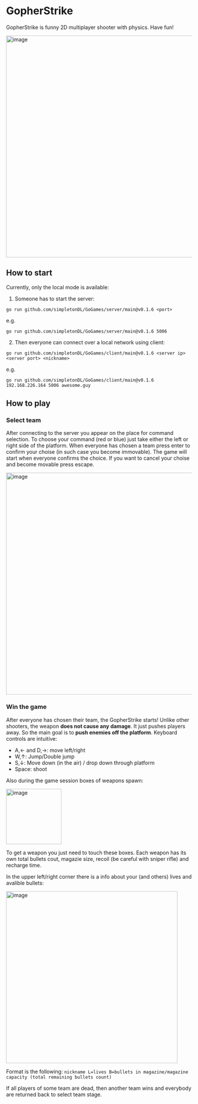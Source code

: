 # GopherStrike
GopherStrike is funny 2D multiplayer shooter with physics. Have fun!

<img width="600" alt="image" src="https://github.com/user-attachments/assets/196cd7a9-8819-4e0f-a233-32d2e97ef1e3">



## How to start
Currently, only the local mode is available:
1. Someone has to start the server:
```
go run github.com/simpletonDL/GoGames/server/main@v0.1.6 <port>
```
e.g.
```
go run github.com/simpletonDL/GoGames/server/main@v0.1.6 5006
```
2. Then everyone can connect over a local network using client:
```
go run github.com/simpletonDL/GoGames/client/main@v0.1.6 <server ip> <server port> <nickname>
```
e.g.
```
go run github.com/simpletonDL/GoGames/client/main@v0.1.6 192.168.226.164 5006 awesome.guy
```

## How to play

### Select team
After connecting to the server you appear on the place for command selection. To choose your command (red or blue) just take either the left or right side of the platform.
When everyone has chosen a team press enter to confirm your choise (in such case you become immovable). The game will start when everyone confirms the choice. 
If you want to cancel your choise and become movable press escape.

<img width="600" alt="image" src="https://github.com/user-attachments/assets/6b4c1a42-a669-4892-9eb7-2839dc1e5d58">

### Win the game
After everyone has chosen their team, the GopherStrike starts! Unlike other shooters, the weapon **does not cause any damage**. It just pushes players away. 
So the main goal is to **push enemies off the platform**.
Keyboard controls are intuitive:
* A,← and D,→: move left/right
* W,↑: Jump/Double jump
* S,↓: Move down (in the air) / drop down through platform
* Space: shoot

Also during the game session boxes of weapons spawn:

<img width="150" alt="image" src="https://github.com/user-attachments/assets/e4922c93-a286-4bb1-9c68-a62ac6bc9817">

To get a weapon you just need to touch these boxes. Each weapon has its own total bullets cout, magazie size, recoil (be careful with sniper rifle) and recharge time.

In the upper left/right corner there is a info about your (and others) lives and avalible bullets:

<img width="465" alt="image" src="https://github.com/user-attachments/assets/39804fef-2831-4f1a-b09a-aec0cbc45405">

Format is the following: `nickname L=lives B=bullets in magazine/magazine capacity (total remaining bullets count)`

If all players of some team are dead, then another team wins and everybody are returned back to select team stage.
